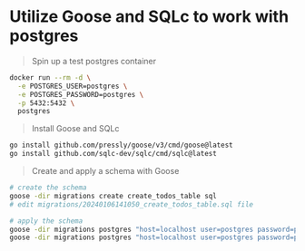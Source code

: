 # Utilize Goose and SQLc to work with postgres

> Spin up a test postgres container

```bash
docker run --rm -d \
  -e POSTGRES_USER=postgres \
  -e POSTGRES_PASSWORD=postgres \
  -p 5432:5432 \
  postgres
```

> Install Goose and SQLc

```bash
go install github.com/pressly/goose/v3/cmd/goose@latest
go install github.com/sqlc-dev/sqlc/cmd/sqlc@latest
```

> Create and apply a schema with Goose

```bash
# create the schema
goose -dir migrations create create_todos_table sql
# edit migrations/20240106141050_create_todos_table.sql file

# apply the schema
goose -dir migrations postgres "host=localhost user=postgres password=postgres dbname=postgres sslmode=disable" up
goose -dir migrations postgres "host=localhost user=postgres password=postgres dbname=postgres sslmode=disable" status
```
